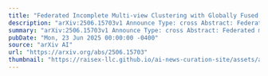 ```yaml
---
title: "Federated Incomplete Multi-view Clustering with Globally Fused Graph Guidance"
description: "arXiv:2506.15703v1 Announce Type: cross Abstract: Federated multi-view clustering has been proposed to mine the valuable information within multi-view data distributed across different devices and has achieved impressive results while preserving the privacy. Despite great progress, most federated multi-view clustering methods only used global pseudo-labels to guide the downstream clustering process and failed to exploit the global information when extracting features. In addition, missing data problem in federated multi-view clustering task is less explored. To address these problems, we propose a novel Federated Incomplete Multi-view Clustering method with globally Fused Graph guidance (FIMCFG). Specifically, we designed a dual-head graph convolutional encoder at each client to extract two kinds of underlying features containing global and view-specific information. Subsequently, under the guidance of the fused graph, the two underlying features are fused into high-level features, based on which clustering is conducted under the supervision of pseudo-labeling. Finally, the high-level features are uploaded to the server to refine the graph fusion and pseudo-labeling computation. Extensive experimental results demonstrate the effectiveness and superiority of FIMCFG. Our code is publicly available at https://github.com/PaddiHunter/FIMCFG."
summary: "arXiv:2506.15703v1 Announce Type: cross Abstract: Federated multi-view clustering has been proposed to mine the valuable information within multi-view data distributed across different devices and has achieved impressive results while preserving the privacy. Despite great progress, most federated multi-view clustering methods only used global pseudo-labels to guide the downstream clustering process and failed to exploit the global information when extracting features. In addition, missing data problem in federated multi-view clustering task is less explored. To address these problems, we propose a novel Federated Incomplete Multi-view Clustering method with globally Fused Graph guidance (FIMCFG). Specifically, we designed a dual-head graph convolutional encoder at each client to extract two kinds of underlying features containing global and view-specific information. Subsequently, under the guidance of the fused graph, the two underlying features are fused into high-level features, based on which clustering is conducted under the supervision of pseudo-labeling. Finally, the high-level features are uploaded to the server to refine the graph fusion and pseudo-labeling computation. Extensive experimental results demonstrate the effectiveness and superiority of FIMCFG. Our code is publicly available at https://github.com/PaddiHunter/FIMCFG."
pubDate: "Mon, 23 Jun 2025 00:00:00 -0400"
source: "arXiv AI"
url: "https://arxiv.org/abs/2506.15703"
thumbnail: "https://raisex-llc.github.io/ai-news-curation-site/assets/arxiv.png"
---
```


